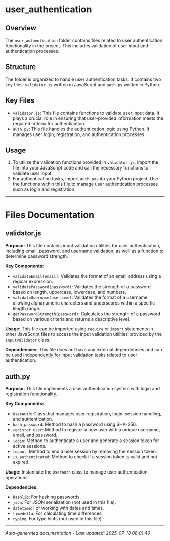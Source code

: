 # user_authentication

## Overview
The `user_authentication` folder contains files related to user authentication functionality in the project. This includes validation of user input and authentication processes.

## Structure
The folder is organized to handle user authentication tasks. It contains two key files: `validator.js` written in JavaScript and `auth.py` written in Python.

## Key Files
- `validator.js`: This file contains functions to validate user input data. It plays a crucial role in ensuring that user-provided information meets the required criteria for authentication.
- `auth.py`: This file handles the authentication logic using Python. It manages user login, registration, and authentication processes.

## Usage
1. To utilize the validation functions provided in `validator.js`, import the file into your JavaScript code and call the necessary functions to validate user input.
2. For authentication tasks, import `auth.py` into your Python project. Use the functions within this file to manage user authentication processes such as login and registration.

---

# Files Documentation

## validator.js

**Purpose:** This file contains input validation utilities for user authentication, including email, password, and username validation, as well as a function to determine password strength.

**Key Components:**
- `validateEmail(email)`: Validates the format of an email address using a regular expression.
- `validatePassword(password)`: Validates the strength of a password based on length, uppercase, lowercase, and numbers.
- `validateUsername(username)`: Validates the format of a username allowing alphanumeric characters and underscores within a specific length range.
- `getPasswordStrength(password)`: Calculates the strength of a password based on various criteria and returns a descriptive level.

**Usage:** This file can be imported using `require` or `import` statements in other JavaScript files to access the input validation utilities provided by the `InputValidator` class.

**Dependencies:** This file does not have any external dependencies and can be used independently for input validation tasks related to user authentication.

## auth.py

**Purpose:** This file implements a user authentication system with login and registration functionality.

**Key Components:**
- `UserAuth`: Class that manages user registration, login, session handling, and authentication.
- `hash_password`: Method to hash a password using SHA-256.
- `register_user`: Method to register a new user with a unique username, email, and password.
- `login`: Method to authenticate a user and generate a session token for active sessions.
- `logout`: Method to end a user session by removing the session token.
- `is_authenticated`: Method to check if a session token is valid and not expired.

**Usage:** Instantiate the `UserAuth` class to manage user authentication operations.

**Dependencies:** 
- `hashlib`: For hashing passwords.
- `json`: For JSON serialization (not used in this file).
- `datetime`: For working with dates and times.
- `timedelta`: For calculating time differences.
- `typing`: For type hints (not used in this file).

---
*Auto-generated documentation - Last updated: 2025-07-18 08:01:40*
